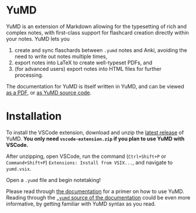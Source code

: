 # YuMD

YuMD is an extension of Markdown allowing for the typesetting of rich and complex notes, with first-class support for flashcard creation directly within your notes. YuMD lets you
1. create and sync flaschards between `.yumd` notes and Anki, avoiding the need to write out notes multiple times,
1. export notes into LaTeX to create well-typeset PDFs, and
1. (for advanced users) export notes into HTML files for further processing.

The documentation for YuMD is itself written in YuMD, and can be viewed [as a PDF](https://nbviewer.org/github/james-b-yu/yumd-public/blob/main/0.9.0/documentation/yumd-documentation.pdf), or [as YuMD source code](https://github.com/james-b-yu/yumd-public/blob/main/0.9.0/documentation/yumd-documentation.yumd).

# Installation
To install the VSCode extension, download and unzip the [latest release](https://github.com/james-b-yu/yumd-public/releases) of YuMD. **You only need `vscode-extension.zip` if you plan to use YuMD with VSCode.**

After unzipping, open VSCode, run the command (`Ctrl+Shift+P` or `Command+Shift+P`) `Extensions: Install from VSIX...`, and navigate to `yumd.vsix`.

Open a `.yumd` file and begin notetaking!

Please read through [the documentation](https://nbviewer.org/github/james-b-yu/yumd-public/blob/main/0.9.0/documentation/yumd-documentation.pdf) for a primer on how to use YuMD. Reading through the [`.yumd` source of the documentation](https://github.com/james-b-yu/yumd-public/blob/main/0.9.0/documentation/yumd-documentation.yumd) could be even more informative, by getting familiar with YuMD syntax as you read.